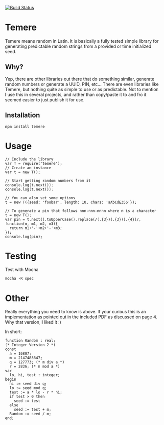 [![Build Status](https://travis-ci.org/jdarling/temere.svg?branch=master)](https://travis-ci.org/jdarling/temere)

Temere
=====

Temere means random in Latin.  It is basically a fully tested simple library for generating predictable random strings from a provided or time initialized seed.

Why?
-----

Yep, there are other libraries out there that do something similar, generate random numbers or generate a UUID, PIN, etc...  There are even libraries like Temere, but nothing quite as simple to use or as predictable.  Not to mention I use this in several projects, and rather than copy/paste it to and fro it seemed easier to just publish it for use.

Installation
----------

```
npm install temere
```

Usage
=====

```
// Include the library
var T = require('temere');
// Create an instance
var t = new T();

// Start getting random numbers from it
console.log(t.next());
console.log(t.next());

// You can also set some options
t = new T({seed: 'foobar', length: 10, chars: 'aAbCdE356'});

// To generate a pin that follows nnn-nnn-nnnn where n is a character
t = new T();
var pin = t.next().toUpperCase().replace(/(.{3})(.{3})(.{4})/, function(m, m1, m2, m3){
  return m1+'-'+m2+'-'+m3;
});
console.log(pin);

```

Testing
======

Test with Mocha

```
mocha -R spec
```

Other
=====

Really everything you need to know is above.  If your curious this is an implementation as pointed out in the included PDF as discussed on page 4.  Why that version, I liked it :)

In short:

```
function Random : real;
(* Integer Version 2 *)
const
  a = 16807;
  m = 2147483647;
  q = 127773; (* m div a *)
  r = 2836; (* m mod a *)
var
  lo, hi, test : integer;
begin
  hi := seed div q;
  lo := seed mod q;
  test := a * lo - r * hi;
  if test > 0 then
    seed := test
  else
    seed := test + m;
  Random := seed / m;
end;
```
